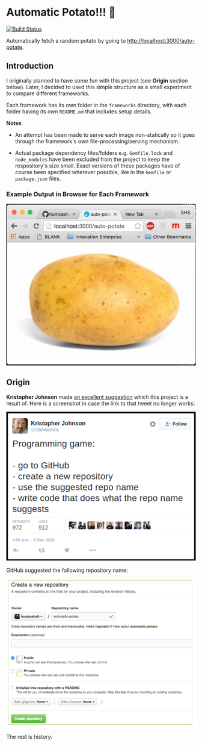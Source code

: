 # Automatic Potato!!! :sweet_potato:

[![Build Status](https://travis-ci.org/humzashah/automatic-potato.svg?branch=master)](https://travis-ci.org/humzashah/automatic-potato)

Automatically fetch a random potato by going to [http://localhost:3000/auto-potate](http://localhost:3000/auto-potate).

## Introduction

I originally planned to have some fun with this project (see __Origin__ section below). Later, I decided to used this simple structure as a small experiment to compare different frameworks.

Each framework has its own folder in the `frameworks` directory, with each folder having its own `README.md` that includes setup details.

**Notes**

* An attempt has been made to serve each image non-statically so it goes through the framework's own file-processing/serving mechanism.

* Actual package dependency files/folders e.g. `Gemfile.lock` and `node_modules` have been excluded from the project to keep the respository's size small. Exact versions of these packages have of course been specified wherever possible, like in the `Gemfile` or `package.json` files.

### Example Output in Browser for Each Framework

![result](https://raw.githubusercontent.com/humzashah/automatic-potato/master/docs/images/result.png)

## Origin

**Kristopher Johnson** made [an excellent suggestion](https://twitter.com/OldManKris/status/673184195485790208) which this project is a result of. Here is a screenshot in case the link to that tweet no longer works:

![source](https://raw.githubusercontent.com/humzashah/automatic-potato/master/docs/images/source.png)

GitHub suggested the following repository name:

![github-suggestion](https://raw.githubusercontent.com/humzashah/automatic-potato/master/docs/images/github-suggestion.png)

The rest is history.
